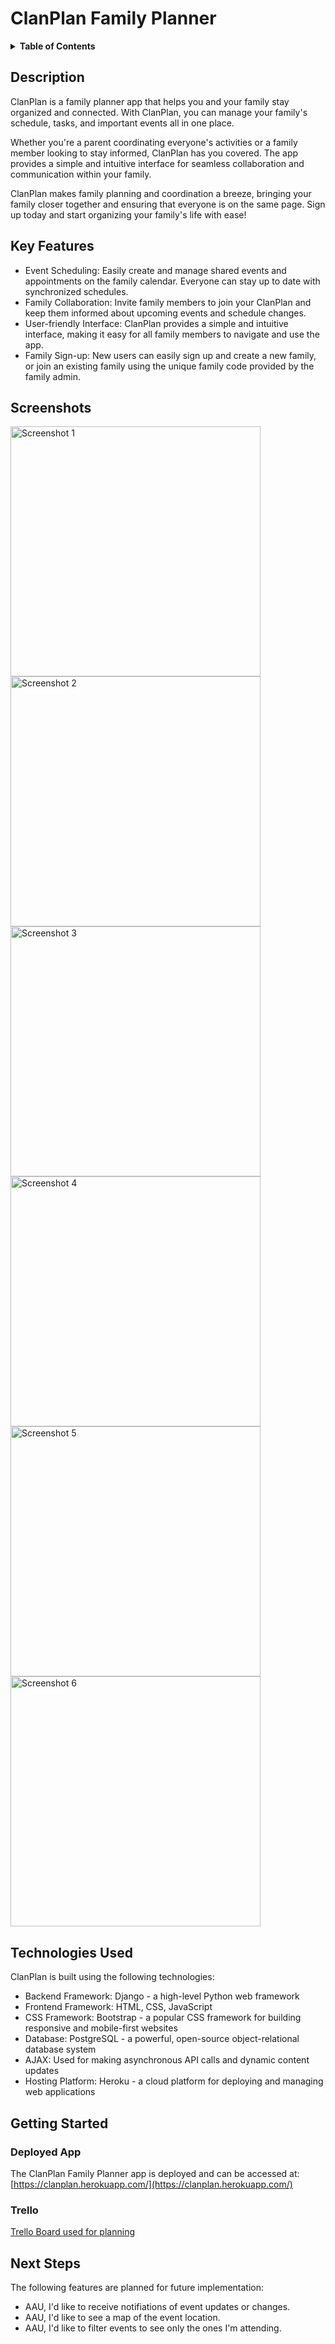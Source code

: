 # ClanPlan Family Planner

<details>
<summary><strong>Table of Contents</strong></summary>

- [Description](#description)
- [Screenshots](#screenshots)
- [Key Features](#key-features)
- [Technologies Used](#technologies-used)
- [Getting Started](#getting-started)
- [Next Steps](#next-steps)

</details>

## Description

ClanPlan is a family planner app that helps you and your family stay organized and connected. With ClanPlan, you can manage your family's schedule, tasks, and important events all in one place. 

Whether you're a parent coordinating everyone's activities or a family member looking to stay informed, ClanPlan has you covered. The app provides a simple and intuitive interface for seamless collaboration and communication within your family.

ClanPlan makes family planning and coordination a breeze, bringing your family closer together and ensuring that everyone is on the same page. Sign up today and start organizing your family's life with ease!

## Key Features

* Event Scheduling: Easily create and manage shared events and appointments on the family calendar. Everyone can stay up to date with synchronized schedules.
* Family Collaboration: Invite family members to join your ClanPlan and keep them informed about upcoming events and schedule changes.
* User-friendly Interface: ClanPlan provides a simple and intuitive interface, making it easy for all family members to navigate and use the app.
* Family Sign-up: New users can easily sign up and create a new family, or join an existing family using the unique family code provided by the family admin.

## Screenshots
<img src="https://github.com/jaclynscarey/clanplan/assets/109121563/fbd50e85-a224-45a0-8224-e2ecfda12eb1" alt="Screenshot 1" width="400">
<img src="https://github.com/jaclynscarey/clanplan/assets/109121563/c5748226-f2b4-4b5e-8f6c-9304722a40e3" alt="Screenshot 2" width="400">
<img src="https://github.com/jaclynscarey/clanplan/assets/109121563/fbd63b47-26cc-45ef-a530-0414a4adb5b8" alt="Screenshot 3" width="400">
<img src="https://github.com/jaclynscarey/clanplan/assets/109121563/4c73924b-0c6d-4232-8990-a56ffa7da32d" alt="Screenshot 4" width="400">
<img src="https://github.com/jaclynscarey/clanplan/assets/109121563/9adc70c4-9538-42c9-b575-0b60b2a81596" alt="Screenshot 5" width="400">
<img src="https://github.com/jaclynscarey/clanplan/assets/109121563/c0ff8cb3-3ed8-4c24-9973-48aec0a70a66" alt="Screenshot 6" width="400">

## Technologies Used

ClanPlan is built using the following technologies:

* Backend Framework: Django - a high-level Python web framework
* Frontend Framework: HTML, CSS, JavaScript
* CSS Framework: Bootstrap - a popular CSS framework for building responsive and mobile-first websites
* Database: PostgreSQL - a powerful, open-source object-relational database system
* AJAX: Used for making asynchronous API calls and dynamic content updates
* Hosting Platform: Heroku - a cloud platform for deploying and managing web applications


## Getting Started

### Deployed App
The ClanPlan Family Planner app is deployed and can be accessed at: [https://clanplan.herokuapp.com/](https://clanplan.herokuapp.com/)

### Trello
<a href="https://trello.com/b/dr0UbdA8/clanplan-family-planner" target="_blank">Trello Board used for planning</a>

## Next Steps

The following features are planned for future implementation:

* AAU, I'd like to receive notifiations of event updates or changes.
* AAU, I'd like to see a map of the event location.
* AAU, I'd like to filter events to see only the ones I'm attending.

